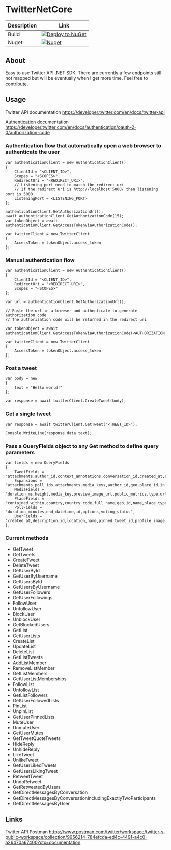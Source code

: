 # TwitterNetCore

| Description | Link                                                                                                                                                                                         |
|-------------|----------------------------------------------------------------------------------------------------------------------------------------------------------------------------------------------|
| Build       | [![Deploy to NuGet](https://github.com/SebastianSchavon/TwitterNetCore/actions/workflows/main.yml/badge.svg)](https://github.com/SebastianSchavon/TwitterNetCore/actions/workflows/main.yml) |
| Nuget       | [![Nuget](https://img.shields.io/nuget/v/TwitterNetCore)](https://www.nuget.org/packages/TwitterNetCore)                                                                                     |                                                                                |


## About
Easy to use Twitter API .NET SDK. There are currently a few endpoints still not mapped but will be eventually when I get more time. Feel free to contribute.

## Usage
Twitter API documentation
https://developer.twitter.com/en/docs/twitter-api

Authentication documentation
https://developer.twitter.com/en/docs/authentication/oauth-2-0/authorization-code

### Authentication flow that automatically open a web browser to authenticate the user
```
var authenticationClient = new AuthenticationClient()
{
    ClientId = "<CLIENT_ID>",
    Scopes = "<SCOPES>",
    RedirectUri = "<REDIRECT_URI>",
    // Listening port need to match the redirect uri. 
    // If the redirect uri is http://localhost:5000/ then listening port is 5000
    ListeningPort = <LISTENING_PORT>
};

authenticationClient.GetAuthorizationUrl();
await authenticationClient.GetAuthorizationCode(15);
var tokenObject = await authenticationClient.GetAccessTokenViaAuthorizationCode();

var twitterClient = new TwitterClient
{
    AccessToken = tokenObject.access_token
};
```

### Manual authentication flow
```
var authenticationClient = new AuthenticationClient()
{
    ClientId = "<CLIENT_ID>",
    RedirectUri = "<REDIRECT_URI>",
    Scopes = "<SCOPES>"
};

var url = authenticationClient.GetAuthorizationUrl();

// Paste the url in a browser and authenticate to generate authorization code
// The authorization code will be returned in the redirect uri

var tokenObject = await authenticationClient.GetAccessTokenViaAuthorizationCode(<AUTHORIZATION_CODE>);

var twitterClient = new TwitterClient
{
    AccessToken = tokenObject.access_token
};
```
### Post a tweet
```
var body = new
{
    text = "Hello world!"
};

var response = await twitterClient.CreateTweet(body);
```
### Get a single tweet
```
var response = await twitterClient.GetTweet("<TWEET_ID>");

Console.WriteLine(response.data.text);
```

### Pass a QueryFields object to any Get method to define query parameters
```
var fields = new QueryFields
{
    TweetFields = "attachments,author_id,context_annotations,conversation_id,created_at,entities,geo",
    Expansions = "attachments.poll_ids,attachments.media_keys,author_id,geo.place_id,in_reply_to_user_id",
    MediaFields = "duration_ms,height,media_key,preview_image_url,public_metrics,type,url,width",
    PlaceFields = "contained_within,country,country_code,full_name,geo,id,name,place_type",
    PollFields = "duration_minutes,end_datetime,id,options,voting_status",
    UserFields = "created_at,description,id,location,name,pinned_tweet_id,profile_image_url,url,username,verified"
};
```

### Current methods 
* GetTweet
* GetTweets
* CreateTweet
* DeleteTweet
* GetUserById
* GetUserByUsername
* GetUsersById
* GetUsersByUsername
* GetUserFollowers
* GetUserFollowings
* FollowUser
* UnfollowUser
* BlockUser 
* UnblockUser
* GetBlockedUsers
* GetList
* GetUserLists
* CreateList
* UpdateList
* DeleteList
* GetListTweets
* AddListMember
* RemoveListMember
* GetListMembers
* GetUserListMemberships
* FollowList
* UnfollowList
* GetListFollowers
* GetUserFollowedLists
* PinList
* UnpinList
* GetUserPinnedLists
* MuteUser
* UnmuteUser
* GetUserMutes
* GetTweetQuoteTweets
* HideReply
* UnhideReply
* LikeTweet
* UnlikeTweet
* GetUserLikedTweets
* GetUsersLikingTweet
* RetweetTweet
* UndoRetweet
* GetRetweetedByUsers
* GetDirectMessagesByConversation
* GetDirectMessagesByConversationIncludingExactlyTwoParticipants
* GetDirectMessagesByUser

## Links
Twitter API Postman
https://www.postman.com/twitter/workspace/twitter-s-public-workspace/collection/9956214-784efcda-ed4c-4491-a4c0-a26470a67400?ctx=documentation

